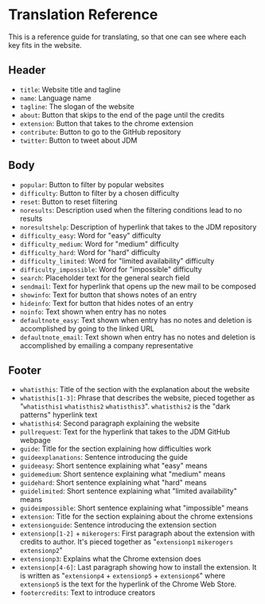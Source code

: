# Translation Reference

This is a reference guide for translating, so that one can see where each key fits in the website.

## Header

- `title`: Website title and tagline
- `name`: Language name
- `tagline`: The slogan of the website
- `about`: Button that skips to the end of the page until the credits
- `extension`: Button that takes to the chrome extension
- `contribute`: Button to go to the GitHub repository
- `twitter`: Button to tweet about JDM

## Body

- `popular`: Button to filter by popular websites
- `difficulty`: Button to filter by a chosen difficulty
- `reset`: Button to reset filtering
- `noresults`: Description used when the filtering conditions lead to no results
- `noresultshelp`: Description of hyperlink that takes to the JDM repository
- `difficulty_easy`: Word for "easy" difficulty
- `difficulty_medium`: Word for "medium" difficulty
- `difficulty_hard`: Word for "hard" difficulty
- `difficulty_limited`: Word for "limited availability" difficulty
- `difficulty_impossible`: Word for "impossible" difficulty
- `search`: Placeholder text for the general search field
- `sendmail`: Text for hyperlink that opens up the new mail to be composed
- `showinfo`: Text for button that shows notes of an entry
- `hideinfo`: Text for button that hides notes of an entry
- `noinfo`: Text shown when entry has no notes
- `defaultnote_easy`: Text shown when entry has no notes and deletion is accomplished by going to the linked URL
- `defaultnote_email`: Text shown when entry has no notes and deletion is accomplished by emailing a company representative

## Footer

- `whatisthis`: Title of the section with the explanation about the website
- `whatisthis[1-3]`: Phrase that describes the website, pieced together as "`whatisthis1` `whatisthis2` `whatisthis3`". `whatisthis2` is the "dark patterns" hyperlink text
- `whatisthis4`: Second paragraph explaining the website
- `pullrequest`: Text for the hyperlink that takes to the JDM GitHub webpage
- `guide`: Title for the section explaining how difficulties work
- `guideexplanations`: Sentence introducing the guide
- `guideeasy`: Short sentence explaining what "easy" means
- `guidemedium`: Short sentence explaining what "medium" means
- `guidehard`: Short sentence explaining what "hard" means
- `guidelimited`: Short sentence explaining what "limited availability" means
- `guideimpossible`: Short sentence explaining what "impossible" means
- `extension`: Title for the section explaining about the chrome extensions
- `extensionguide`: Sentence introducing the extension section
- `extensionp[1-2]` + `mikerogers`: First paragraph about the extension with credits to author. It's pieced together as "`extensionp1` `mikerogers` `extensionp2`"
- `extensionp3`: Explains what the Chrome extension does
- `extensionp[4-6]`: Last paragraph showing how to install the extension. It is written as "`extensionp4` + `extensionp5` + `extensionp6`" where `extensionp5` is the text for the hyperlink of the Chrome Web Store.
- `footercredits`: Text to introduce creators
